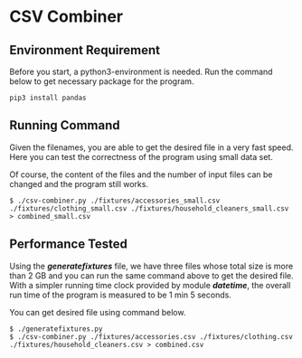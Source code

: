 # CSV Combiner

## Environment Requirement
Before you start, a python3-environment is needed. Run the command below to get necessary package for the program.
```shell script
pip3 install pandas
```
## Running Command
Given the filenames, you are able to get the desired file in a very fast speed. Here you can test the correctness of the program using small data set.

Of course, the content of the files and the number of input files can be changed and the program still works.
```shell script
$ ./csv-combiner.py ./fixtures/accessories_small.csv ./fixtures/clothing_small.csv ./fixtures/household_cleaners_small.csv > combined_small.csv
```

## Performance Tested
Using the ***generatefixtures*** file, we have three files whose total size is more than 2 GB and you can run the same command above to get the desired file. With a simpler running time clock provided by module 
***datetime***, the overall run time of the program is measured to be 1 min 5 seconds.

You can get desired file using command below.
```shell script
$ ./generatefixtures.py 
$ ./csv-combiner.py ./fixtures/accessories.csv ./fixtures/clothing.csv ./fixtures/household_cleaners.csv > combined.csv
```
